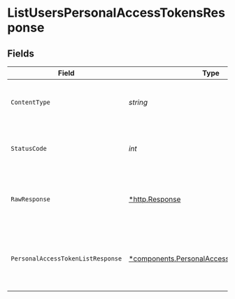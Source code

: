 # ListUsersPersonalAccessTokensResponse


## Fields

| Field                                                                                                     | Type                                                                                                      | Required                                                                                                  | Description                                                                                               |
| --------------------------------------------------------------------------------------------------------- | --------------------------------------------------------------------------------------------------------- | --------------------------------------------------------------------------------------------------------- | --------------------------------------------------------------------------------------------------------- |
| `ContentType`                                                                                             | *string*                                                                                                  | :heavy_check_mark:                                                                                        | HTTP response content type for this operation                                                             |
| `StatusCode`                                                                                              | *int*                                                                                                     | :heavy_check_mark:                                                                                        | HTTP response status code for this operation                                                              |
| `RawResponse`                                                                                             | [*http.Response](https://pkg.go.dev/net/http#Response)                                                    | :heavy_check_mark:                                                                                        | Raw HTTP response; suitable for custom response parsing                                                   |
| `PersonalAccessTokenListResponse`                                                                         | [*components.PersonalAccessTokenListResponse](../../models/components/personalaccesstokenlistresponse.md) | :heavy_minus_sign:                                                                                        | A list response for a collection of personal access tokens.                                               |